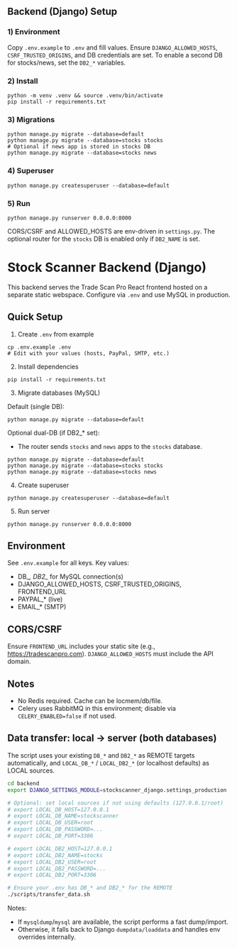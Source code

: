 ## Backend (Django) Setup

### 1) Environment

Copy `.env.example` to `.env` and fill values. Ensure `DJANGO_ALLOWED_HOSTS`, `CSRF_TRUSTED_ORIGINS`, and DB credentials are set. To enable a second DB for stocks/news, set the `DB2_*` variables.

### 2) Install

```
python -m venv .venv && source .venv/bin/activate
pip install -r requirements.txt
```

### 3) Migrations

```
python manage.py migrate --database=default
python manage.py migrate --database=stocks stocks
# Optional if news app is stored in stocks DB
python manage.py migrate --database=stocks news
```

### 4) Superuser

```
python manage.py createsuperuser --database=default
```

### 5) Run

```
python manage.py runserver 0.0.0.0:8000
```

CORS/CSRF and ALLOWED_HOSTS are env-driven in `settings.py`. The optional router for the `stocks` DB is enabled only if `DB2_NAME` is set.
# Stock Scanner Backend (Django)

This backend serves the Trade Scan Pro React frontend hosted on a separate static webspace. Configure via `.env` and use MySQL in production.

## Quick Setup

1) Create `.env` from example
```
cp .env.example .env
# Edit with your values (hosts, PayPal, SMTP, etc.)
```

2) Install dependencies
```
pip install -r requirements.txt
```

3) Migrate databases (MySQL)

Default (single DB):
```
python manage.py migrate --database=default
```

Optional dual-DB (if DB2_* set):
- The router sends `stocks` and `news` apps to the `stocks` database.
```
python manage.py migrate --database=default
python manage.py migrate --database=stocks stocks
python manage.py migrate --database=stocks news
```

4) Create superuser
```
python manage.py createsuperuser --database=default
```

5) Run server
```
python manage.py runserver 0.0.0.0:8000
```

## Environment
See `.env.example` for all keys. Key values:
- DB_*, DB2_* for MySQL connection(s)
- DJANGO_ALLOWED_HOSTS, CSRF_TRUSTED_ORIGINS, FRONTEND_URL
- PAYPAL_* (live)
- EMAIL_* (SMTP)

## CORS/CSRF
Ensure `FRONTEND_URL` includes your static site (e.g., https://tradescanpro.com). `DJANGO_ALLOWED_HOSTS` must include the API domain.

## Notes
- No Redis required. Cache can be locmem/db/file.
- Celery uses RabbitMQ in this environment; disable via `CELERY_ENABLED=false` if not used.

## Data transfer: local → server (both databases)

The script uses your existing `DB_*` and `DB2_*` as REMOTE targets automatically, and `LOCAL_DB_*` / `LOCAL_DB2_*` (or localhost defaults) as LOCAL sources.

```bash
cd backend
export DJANGO_SETTINGS_MODULE=stockscanner_django.settings_production

# Optional: set local sources if not using defaults (127.0.0.1/root)
# export LOCAL_DB_HOST=127.0.0.1
# export LOCAL_DB_NAME=stockscanner
# export LOCAL_DB_USER=root
# export LOCAL_DB_PASSWORD=...
# export LOCAL_DB_PORT=3306

# export LOCAL_DB2_HOST=127.0.0.1
# export LOCAL_DB2_NAME=stocks
# export LOCAL_DB2_USER=root
# export LOCAL_DB2_PASSWORD=...
# export LOCAL_DB2_PORT=3306

# Ensure your .env has DB_* and DB2_* for the REMOTE
./scripts/transfer_data.sh
```

Notes:
- If `mysqldump`/`mysql` are available, the script performs a fast dump/import.
- Otherwise, it falls back to Django `dumpdata/loaddata` and handles env overrides internally.